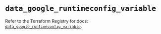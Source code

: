 # `data_google_runtimeconfig_variable`

Refer to the Terraform Registry for docs: [`data_google_runtimeconfig_variable`](https://registry.terraform.io/providers/hashicorp/google-beta/6.12.0/docs/data-sources/google_runtimeconfig_variable).
